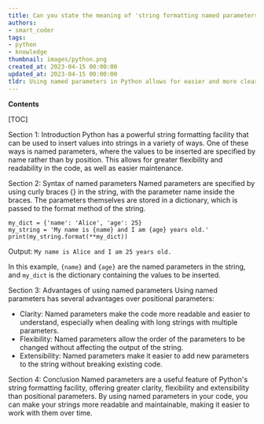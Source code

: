 ```yaml
---
title: Can you state the meaning of 'string formatting named parameters' in a different way?
authors:
- smart_coder
tags:
- python
- knowledge
thumbnail: images/python.png
created_at: 2023-04-15 00:00:00
updated_at: 2023-04-15 00:00:00
tldr: Using named parameters in Python allows for easier and more clear string formatting by explicitly stating which parameters correspond to which values.
---
```


**Contents**

[TOC]

Section 1: Introduction
Python has a powerful string formatting facility that can be used to insert values into strings in a variety of ways. One of these ways is named parameters, where the values to be inserted are specified by name rather than by position. This allows for greater flexibility and readability in the code, as well as easier maintenance.

Section 2: Syntax of named parameters
Named parameters are specified by using curly braces {} in the string, with the parameter name inside the braces. The parameters themselves are stored in a dictionary, which is passed to the format method of the string.

```
my_dict = {'name': 'Alice', 'age': 25}
my_string = 'My name is {name} and I am {age} years old.'
print(my_string.format(**my_dict))
```
Output: `My name is Alice and I am 25 years old.`

In this example, `{name}` and `{age}` are the named parameters in the string, and `my_dict` is the dictionary containing the values to be inserted.

Section 3: Advantages of using named parameters
Using named parameters has several advantages over positional parameters:

- Clarity: Named parameters make the code more readable and easier to understand, especially when dealing with long strings with multiple parameters.
- Flexibility: Named parameters allow the order of the parameters to be changed without affecting the output of the string.
- Extensibility: Named parameters make it easier to add new parameters to the string without breaking existing code.

Section 4: Conclusion
Named parameters are a useful feature of Python's string formatting facility, offering greater clarity, flexibility and extensibility than positional parameters. By using named parameters in your code, you can make your strings more readable and maintainable, making it easier to work with them over time.
